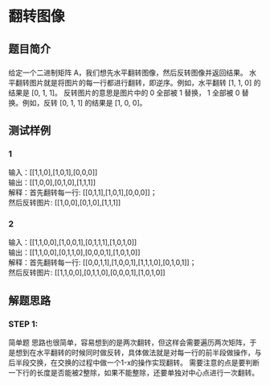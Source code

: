 # 翻转图像
## 题目简介
###   
给定一个二进制矩阵 A，我们想先水平翻转图像，然后反转图像并返回结果。
水平翻转图片就是将图片的每一行都进行翻转，即逆序。例如，水平翻转 [1, 1, 0] 的结果是 [0, 1, 1]。
反转图片的意思是图片中的 0 全部被 1 替换， 1 全部被 0 替换。例如，反转 [0, 1, 1] 的结果是 [1, 0, 0]。
## 测试样例
### 1  
输入：[[1,1,0],[1,0,1],[0,0,0]]  
输出：[[1,0,0],[0,1,0],[1,1,1]]  
解释：首先翻转每一行: [[0,1,1],[1,0,1],[0,0,0]]；  
     然后反转图片: [[1,0,0],[0,1,0],[1,1,1]]  
### 2   
输入：[[1,1,0,0],[1,0,0,1],[0,1,1,1],[1,0,1,0]]  
输出：[[1,1,0,0],[0,1,1,0],[0,0,0,1],[1,0,1,0]]  
解释：首先翻转每一行: [[0,0,1,1],[1,0,0,1],[1,1,1,0],[0,1,0,1]]；  
     然后反转图片: [[1,1,0,0],[0,1,1,0],[0,0,0,1],[1,0,1,0]]  
## 解题思路
### STEP 1:  
简单题 思路也很简单，容易想到的是两次翻转，但这样会需要遍历两次矩阵，于是想到在水平翻转的时候同时做反转，具体做法就是对每一行的前半段做操作，与后半段交换，在交换的过程中做一个1-x的操作实现翻转。
需要注意的点是要判断一下行的长度是否能被2整除，如果不能整除，还要单独对中心点进行一次翻转。
